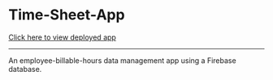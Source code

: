 # Time-Sheet-App

[Click here to view deployed app](https://makicoding.github.io/Time-Sheet-App/)

***
An employee-billable-hours data management app using a Firebase database.
